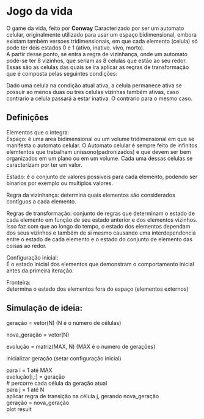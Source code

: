 # **Jogo da vida**
O game da vida, feito por **Conway**
Caracterizado por ser um automato celular, originalmente
utilizado para usar um espaço bidimensional, embora existam também
versoes tridimensionais, em que cada elemento (celula) só pode ter
dois estados 0 e 1 (ativo, inativo. vivo, morto).  
A partir desse ponto, se entra a regra de vizinhança, onde
um automato pode-se ter 8 vizinhos, que seriam as 8 celulas que
estão ao seu redor. Essas são as celulas das quais se ira aplicar as
regras de transformação que é composta pelas seguintes condições:  
  
Dado uma celula na condição atual ativa, a celula permanece ativa se
possuir ao menos duas ou tres celulas vizinhas também ativas, caso contrario
a celula passará a estar inativa. O contrario para o mesmo caso.
  
  
  

## **Definições**
Elementos que o integra:  
Espaço: é uma area bidimensional ou um volume tridimensional em que se manifesta o automato celular.
O Automato celular é sempre feito de infinitos elemtentos que trabalham unissono(padronizados) 
e que devem ser bem organizados em um plano ou em um volume.
Cada uma dessas celulas se caracterizam por ter um valor.
  
Estado: é o conjunto de valores possiveis para cada elemento, podendo ser binarios por exemplo ou multiplos valores.  
  
Regra da vizinhança: determina quais elementos são considerados contíguos a cada elemento.
  
Regras de transformação: conjunto de regras que determinam o estado de cada elemento 
em função de seu estado anterior e dos elementos vizinhos.  
Isso faz com que ao longo do tempo, o estado dos elementos dependam dos seus vizinhos e também de si mesmo
causando uma interdependencia entre o estado de cada elemento e o estado do conjunto de elemento das coisas ao redor.  
  
Configuração inicial:  
É o estado inicial dos elementos que demonstram o comportamento inicial
antes da primeira iteração.
  
Fronteira:  
determina o estado dos elementos fora do espaço (elementos externos)  
  
  
  
  
## Simulação de ideia:  
  
geração = vetor(N) (N é o número de células)  
  
nova_geração = vetor(N)  
  
evolução = matriz(MAX, N) (MAX é o numero de gerações)  
  
inicializar geração (setar configuração inicial)  
  
para i = 1 até MAX  
    evolução[i,:] = geração  
    # percorre cada célula da geração atual  
    para j = 1 até N  
        aplicar regra de transição na célula j, gerando nova_geração  
    geração = nova_geração  
plot result  


